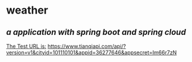 # weather
***a application with spring boot and spring cloud***
---
[The Test URL is:](https://www.tianqiapi.com/api/?version=v1&cityid=101110101&appid=36277646&appsecret=Im66r7zN)
https://www.tianqiapi.com/api/?version=v1&cityid=101110101&appid=36277646&appsecret=Im66r7zN

